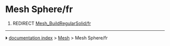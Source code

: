 # Mesh Sphere/fr
1.  REDIRECT [Mesh_BuildRegularSolid/fr](Mesh_BuildRegularSolid/fr.md)



---
⏵ [documentation index](../README.md) > [Mesh](Mesh_Workbench.md) > Mesh Sphere/fr
